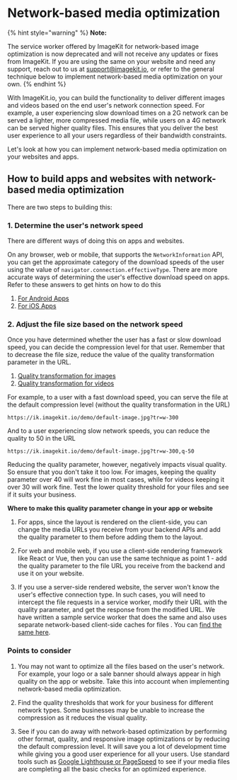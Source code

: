 # Network-based media optimization

{% hint style="warning" %}
**Note:**

The service worker offered by ImageKit for network-based image optimization is now deprecated and will not receive any updates or fixes from ImageKit. If you are using the same on your website and need any support, reach out to us at support@imagekit.io, or refer to the general technique below to implement network-based media optimization on your own.
{% endhint %}

With ImageKit.io, you can build the functionality to deliver different images and videos based on the end user's network connection speed. For example, a user experiencing slow download times on a 2G network can be served a lighter, more compressed media file, while users on a 4G network can be served higher quality files. This ensures that you deliver the best user experience to all your users regardless of their bandwidth constraints.

Let's look at how you can implement network-based media optimization on your websites and apps.

## How to build apps and websites with network-based media optimization

There are two steps to building this:

### 1. Determine the user's network speed
There are different ways of doing this on apps and websites. 

On any browser, web or mobile, that supports the `NetworkInformation` API, you can get the approximate category of the download speeds of the user using the value of `navigator.connection.effectiveType`. 
There are more accurate ways of determining the user's effective download speed on apps. Refer to these answers to get hints on how to do this 
1. [For Android Apps](https://stackoverflow.com/a/55161717)
2. [For iOS Apps](https://stackoverflow.com/a/9496235)

### 2. Adjust the file size based on the network speed
Once you have determined whether the user has a fast or slow download speed, you can decide the compression level for that user. Remember that to decrease the file size, reduce the value of the quality transformation parameter in the URL. 

1. [Quality transformation for images](../features/image-optimization/quality-optimization.md)
2. [Quality transformation for videos](../features/video-optimization/quality-optimization.md)

For example, to a user with a fast download speed, you can serve the file at the default compression level (without the quality transformation in the URL)

```
https://ik.imagekit.io/demo/default-image.jpg?tr=w-300
```

And to a user experiencing slow network speeds, you can reduce the quality to 50 in the URL

```
https://ik.imagekit.io/demo/default-image.jpg?tr=w-300,q-50
```

Reducing the quality parameter, however, negatively impacts visual quality. So ensure that you don't take it too low. For images, keeping the quality parameter over 40 will work fine in most cases, while for videos keeping it over 30 will work fine. Test the lower quality threshold for your files and see if it suits your business.


**Where to make this quality parameter change in your app or website**
1. For apps, since the layout is rendered on the client-side, you can change the media URLs you receive from your backend APIs and add the quality parameter to them before adding them to the layout.

2. For web and mobile web, if you use a client-side rendering framework like React or Vue, then you can use the same technique as point 1 - add the quality parameter to the file URL you receive from the backend and use it on your website. 
   
3. If you use a server-side rendered website, the server won't know the user's effective connection type. In such cases, you will need to intercept the file requests in a service worker, modify their URL with the quality parameter, and get the response from the modified URL. We have written a sample service worker that does the same and also uses separate network-based client-side caches for files . You can [find the same here](https://github.com/imagekit-developer/network-based-image-optimization/blob/95e934ee868eae7eb2913af7ed5d4e211d0a4ce9/sw_v2.js).

### Points to consider
1. You may not want to optimize all the files based on the user's network. For example, your logo or a sale banner should always appear in high quality on the app or website. Take this into account when implementing network-based media optimization.
   
2. Find the quality thresholds that work for your business for different network types. Some businesses may be unable to increase the compression as it reduces the visual quality.
   
3. See if you can do away with network-based optimization by performing other format, quality, and responsive image optimizations or by reducing the default compression level. It will save you a lot of development time while giving you a good user experience for all your users. Use standard tools such as [Google Lighthouse or PageSpeed](https://imagekit.io/blog/improve-google-pagespeed-insights-score-for-images/) to see if your media files are completing all the basic checks for an optimized experience.